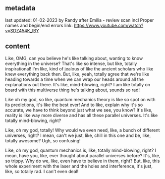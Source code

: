 ## metadata
last updated: 01-02-2023 by Randy after Emilia - review scan incl Proper names and begin/end errors
link: https://www.youtube.com/watch?v=SDZ454K_lBY


## content

Like, OMG, can you believe he's like talking about, wanting to know everything in the universe? That's like so intense, but like, totally inspirational! I'm like, kind of jealous of like the ancient scholars who like knew everything back then. But, like, yeah, totally agree that we're like heading towards a time when we can wrap our heads around all the explanations out there. It's like, mind-blowing, right? I am like totally on board with this multiverse thing he's talking about, sounds so rad!

Like oh my god, so like, quantum mechanics theory is like so spot on with its predictions, it's like the best ever! And to like, explain why it's so accurate, we have to think beyond just what we see, you know? It's like, reality is like way more diverse and has all these parallel universes. It's like totally mind-blowing, right?

Like, oh my god, totally! Why would we even need, like, a bunch of different universes, right? I mean, can't we just, like, chill in this one and be, like, totally awesome? Ugh, so confusing!

Like, oh my god, quantum mechanics is, like, totally mind-blowing, right? I mean, have you, like, ever thought about parallel universes before? It's, like, so trippy. Why do we, like, even have to believe in them, right? But, like, this whole experiment with the laser and the holes and interference, it's just, like, so totally rad. I can't even deal!
